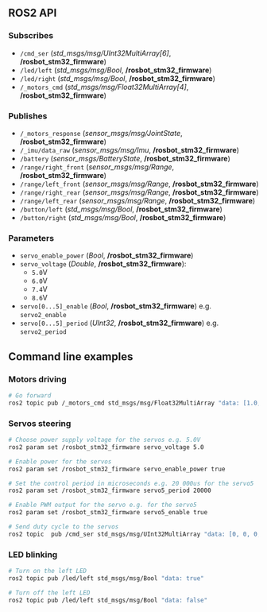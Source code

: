 ## ROS2 API
### Subscribes
- `/cmd_ser` (*std_msgs/msg/UInt32MultiArray[6]*, **/rosbot_stm32_firmware**)
- `/led/left` (*std_msgs/msg/Bool*, **/rosbot_stm32_firmware**)
- `/led/right` (*std_msgs/msg/Bool*, **/rosbot_stm32_firmware**)
- `/_motors_cmd` (*std_msgs/msg/Float32MultiArray[4]*, **/rosbot_stm32_firmware**)

### Publishes
- `/_motors_response` (*sensor_msgs/msg/JointState*, **/rosbot_stm32_firmware**)
- `/_imu/data_raw` (*sensor_msgs/msg/Imu*, **/rosbot_stm32_firmware**)
- `/battery` (*sensor_msgs/BatteryState*, **/rosbot_stm32_firmware**)
- `/range/right_front` (*sensor_msgs/msg/Range*, **/rosbot_stm32_firmware**)
- `/range/left_front` (*sensor_msgs/msg/Range*, **/rosbot_stm32_firmware**)
- `/range/right_rear` (*sensor_msgs/msg/Range*, **/rosbot_stm32_firmware**)
- `/range/left_rear` (*sensor_msgs/msg/Range*, **/rosbot_stm32_firmware**)
- `/button/left` (*std_msgs/msg/Bool*, **/rosbot_stm32_firmware**)
- `/button/right` (*std_msgs/msg/Bool*, **/rosbot_stm32_firmware**)

### Parameters
- `servo_enable_power` (*Bool*, **/rosbot_stm32_firmware**)
- `servo_voltage` (*Double*, **/rosbot_stm32_firmware**):
    - `5.0`V
    - `6.0`V
    - `7.4`V
    - `8.6`V
- `servo[0...5]_enable` (*Bool*, **/rosbot_stm32_firmware**) e.g. `servo2_enable`
- `servo[0...5]_period` (*UInt32*, **/rosbot_stm32_firmware**) e.g. `servo2_period`

## Command line examples
### Motors driving
```bash
# Go forward
ros2 topic pub /_motors_cmd std_msgs/msg/Float32MultiArray "data: [1.0, 1.0, 1.0, 1.0]"
```

### Servos steering
```bash
# Choose power supply voltage for the servos e.g. 5.0V
ros2 param set /rosbot_stm32_firmware servo_voltage 5.0

# Enable power for the servos
ros2 param set /rosbot_stm32_firmware servo_enable_power true

# Set the control period in microseconds e.g. 20 000us for the servo5
ros2 param set /rosbot_stm32_firmware servo5_period 20000

# Enable PWM output for the servo e.g. for the servo5
ros2 param set /rosbot_stm32_firmware servo5_enable true

# Send duty cycle to the servos
ros2 topic  pub /cmd_ser std_msgs/msg/UInt32MultiArray "data: [0, 0, 0, 0, 0, 2000]"

```

### LED blinking
```bash
# Turn on the left LED
ros2 topic pub /led/left std_msgs/msg/Bool "data: true"

# Turn off the left LED
ros2 topic pub /led/left std_msgs/msg/Bool "data: false"
```